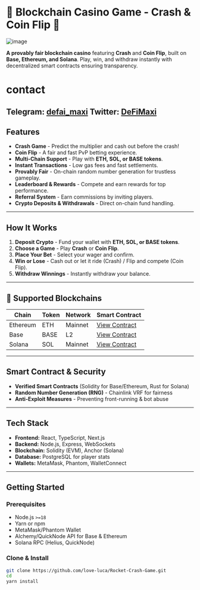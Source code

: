 # 🎰 Blockchain Casino Game - Crash & Coin Flip 🎲

![image](https://github.com/user-attachments/assets/5c2f2042-3c88-4d80-8861-e6c21f3a3d50)


 **A provably fair blockchain casino** featuring **Crash** and **Coin Flip**, built on **Base, Ethereum, and Solana**. Play, win, and withdraw instantly with decentralized smart contracts ensuring transparency.

# contact 
Telegram: [defai_maxi](https://t.me/defai_maxi) Twitter: [DeFiMaxi](https://x.com/defai_maxi)
---

## Features
-  **Crash Game** - Predict the multiplier and cash out before the crash!
-  **Coin Flip** - A fair and fast PvP betting experience.
-  **Multi-Chain Support** - Play with **ETH, SOL, or BASE tokens**.
-  **Instant Transactions** - Low gas fees and fast settlements.
-  **Provably Fair** - On-chain random number generation for trustless gameplay.
-  **Leaderboard & Rewards** - Compete and earn rewards for top performance.
-  **Referral System** - Earn commissions by inviting players.
-  **Crypto Deposits & Withdrawals** - Direct on-chain fund handling.

---

##  How It Works
1. **Deposit Crypto** - Fund your wallet with **ETH, SOL, or BASE tokens**.
2. **Choose a Game** - Play **Crash** or **Coin Flip**.
3. **Place Your Bet** - Select your wager and confirm.
4. **Win or Lose** - Cash out or let it ride (Crash) / Flip and compete (Coin Flip).
5. **Withdraw Winnings** - Instantly withdraw your balance.

---

## 🔗 Supported Blockchains
| Chain       | Token  | Network  | Smart Contract |
|------------|-------|----------|----------------|
| Ethereum   | ETH   | Mainnet  | [View Contract](#) |
| Base       | BASE  | L2       | [View Contract](#) |
| Solana     | SOL   | Mainnet  | [View Contract](#) |

---

##  Smart Contract & Security
-  **Verified Smart Contracts** (Solidity for Base/Ethereum, Rust for Solana)
-  **Random Number Generation (RNG)** - Chainlink VRF for fairness
-  **Anti-Exploit Measures** - Preventing front-running & bot abuse

---

##  Tech Stack
- **Frontend:** React, TypeScript, Next.js
- **Backend:** Node.js, Express, WebSockets
- **Blockchain:** Solidity (EVM), Anchor (Solana)
- **Database:** PostgreSQL for player stats
- **Wallets:** MetaMask, Phantom, WalletConnect

---

##  Getting Started

### Prerequisites
- Node.js `>=18`
- Yarn or npm
- MetaMask/Phantom Wallet
- Alchemy/QuickNode API for Base & Ethereum
- Solana RPC (Helius, QuickNode)

### Clone & Install
```sh
git clone https://github.com/love-luca/Rocket-Crash-Game.git
cd  
yarn install
